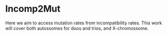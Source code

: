 # Incomp2Mut

Here we aim to access mutation rates from incompatibility rates.
This work will cover both autossomes for duos and trios, and X-chromossome.

